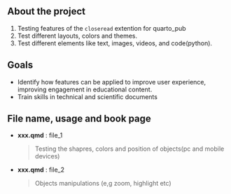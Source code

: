 ## About the project

1. Testing features of the `closeread` extention for quarto_pub
2. Test different layouts, colors and themes.
3. Test different elements like text, images, videos, and code(python).

## Goals 
- Identify how features can be applied to improve user experience, improving engagement in educational content.
- Train skills in technical and scientific documents

## File name, usage and book page
    
- **xxx.qmd** : file_1
  > Testing the shapres, colors and position of objects(pc and mobile devices)

- **xxx.qmd** : file_2
  > Objects manipulations (e,g zoom, highlight etc)
